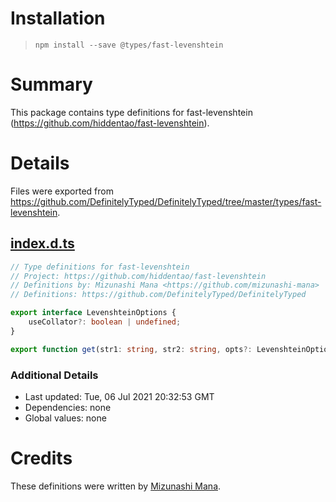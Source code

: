 # Installation
> `npm install --save @types/fast-levenshtein`

# Summary
This package contains type definitions for fast-levenshtein (https://github.com/hiddentao/fast-levenshtein).

# Details
Files were exported from https://github.com/DefinitelyTyped/DefinitelyTyped/tree/master/types/fast-levenshtein.
## [index.d.ts](https://github.com/DefinitelyTyped/DefinitelyTyped/tree/master/types/fast-levenshtein/index.d.ts)
````ts
// Type definitions for fast-levenshtein
// Project: https://github.com/hiddentao/fast-levenshtein
// Definitions by: Mizunashi Mana <https://github.com/mizunashi-mana>
// Definitions: https://github.com/DefinitelyTyped/DefinitelyTyped

export interface LevenshteinOptions {
    useCollator?: boolean | undefined;
}

export function get(str1: string, str2: string, opts?: LevenshteinOptions): number;

````

### Additional Details
 * Last updated: Tue, 06 Jul 2021 20:32:53 GMT
 * Dependencies: none
 * Global values: none

# Credits
These definitions were written by [Mizunashi Mana](https://github.com/mizunashi-mana).
